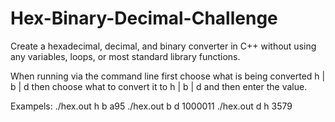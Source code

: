 # Hex-Binary-Decimal-Challenge
Create a hexadecimal, decimal, and binary converter in C++ without using any variables, loops, or most standard library functions.

When running via the command line first choose what is being converted h | b | d then choose what to convert it to h | b | d and then enter the value.

Exampels:
./hex.out h b a95
./hex.out b d 1000011
./hex.out d h 3579
